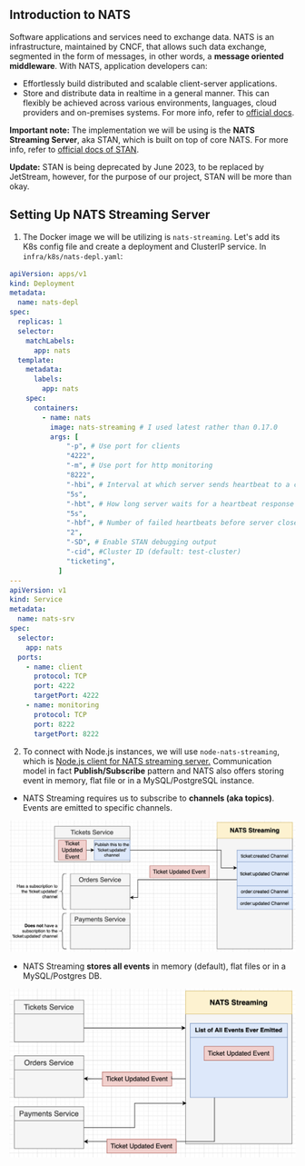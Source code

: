 ## Introduction to NATS

Software applications and services need to exchange data. NATS is an infrastructure, maintained by CNCF, that allows such data exchange, segmented in the form of messages, in other words, a **message oriented middleware**.
With NATS, application developers can:

- Effortlessly build distributed and scalable client-server applications.
- Store and distribute data in realtime in a general manner. This can flexibly be achieved across various environments, languages, cloud providers and on-premises systems.
  For more info, refer to [official docs](https://docs.nats.io).

**Important note:** The implementation we will be using is the **NATS Streaming Server**, aka STAN, which is built on top of core NATS. For more info, refer to [official docs of STAN](https://docs.nats.io/legacy/stan/intro).

**Update:** STAN is being deprecated by June 2023, to be replaced by JetStream, however, for the purpose of our project, STAN will be more than okay.

## Setting Up NATS Streaming Server

1. The Docker image we will be utilizing is `nats-streaming`. Let's add its K8s config file and create a deployment and ClusterIP service. In `infra/k8s/nats-depl.yaml`:

```yaml
apiVersion: apps/v1
kind: Deployment
metadata:
  name: nats-depl
spec:
  replicas: 1
  selector:
    matchLabels:
      app: nats
  template:
    metadata:
      labels:
        app: nats
    spec:
      containers:
        - name: nats
          image: nats-streaming # I used latest rather than 0.17.0
          args: [
              "-p", # Use port for clients
              "4222",
              "-m", # Use port for http monitoring
              "8222",
              "-hbi", # Interval at which server sends heartbeat to a client
              "5s",
              "-hbt", # How long server waits for a heartbeat response
              "5s",
              "-hbf", # Number of failed heartbeats before server closes the client connection
              "2",
              "-SD", # Enable STAN debugging output
              "-cid", #Cluster ID (default: test-cluster)
              "ticketing",
            ]
---
apiVersion: v1
kind: Service
metadata:
  name: nats-srv
spec:
  selector:
    app: nats
  ports:
    - name: client
      protocol: TCP
      port: 4222
      targetPort: 4222
    - name: monitoring
      protocol: TCP
      port: 8222
      targetPort: 8222
```

2. To connect with Node.js instances, we will use `node-nats-streaming`, which is [Node.js client for NATS streaming server.](https://www.npmjs.com/package/node-nats-streaming) Communication model in fact **Publish/Subscribe** pattern and NATS also offers storing event in memory, flat file or in a MySQL/PostgreSQL instance.

- NATS Streaming requires us to subscribe to **channels (aka topics)**. Events are emitted to specific channels.

<p> 
<img src="../images/69-nats-1.png" alt="drawing" width=700"/>
</p>

- NATS Streaming **stores all events** in memory (default), flat files or in a MySQL/Postgres DB.

<p>
<img src="../images/70-nats-2.png" alt="drawing" width=600"/>
</p>
